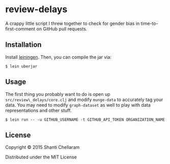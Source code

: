 # review-delays

A crappy little script I threw together to check for gender bias in
time-to-first-comment on GitHub pull requests.

## Installation

Install [leiningen](http://leiningen.org). Then, you can compile the jar via:

    $ lein uberjar

## Usage

The first thing you probably want to do is open up
`src/review\_delays/core.clj` and modify `munge-data` to accurately tag your
data. You may need to modify `graph-dataset` as well to play with data
representations and other stuff.

    $ lein run -- -u GITHUB_USERNAME -t GITHUB_API_TOKEN ORGANIZATION_NAME

## License

Copyright © 2015 Shanti Chellaram

Distributed under the MIT License
